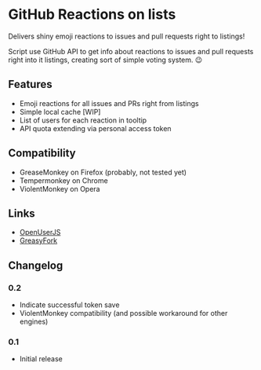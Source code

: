 # GitHub Reactions on lists
Delivers shiny emoji reactions to issues and pull requests right to listings!

Script use GitHub API to get info about reactions to issues and pull requests right into it listings, creating sort of simple voting system. 😉

## Features
* Emoji reactions for all issues and PRs right from listings
* Simple local cache [WIP]
* List of users for each reaction in tooltip
* API quota extending via personal access token

## Compatibility
* GreaseMonkey on Firefox (probably, not tested yet)
* Tempermonkey on Chrome
* ViolentMonkey on Opera

## Links
* [OpenUserJS](https://openuserjs.org/scripts/marsjaninzmarsa/GitHub_Reactions_on_lists)
* [GreasyFork](https://greasyfork.org/pl/scripts/28797-github-reactions-on-lists)

## Changelog

### 0.2
* Indicate successful token save
* ViolentMonkey compatibility (and possible workaround for other engines)

### 0.1
* Initial release